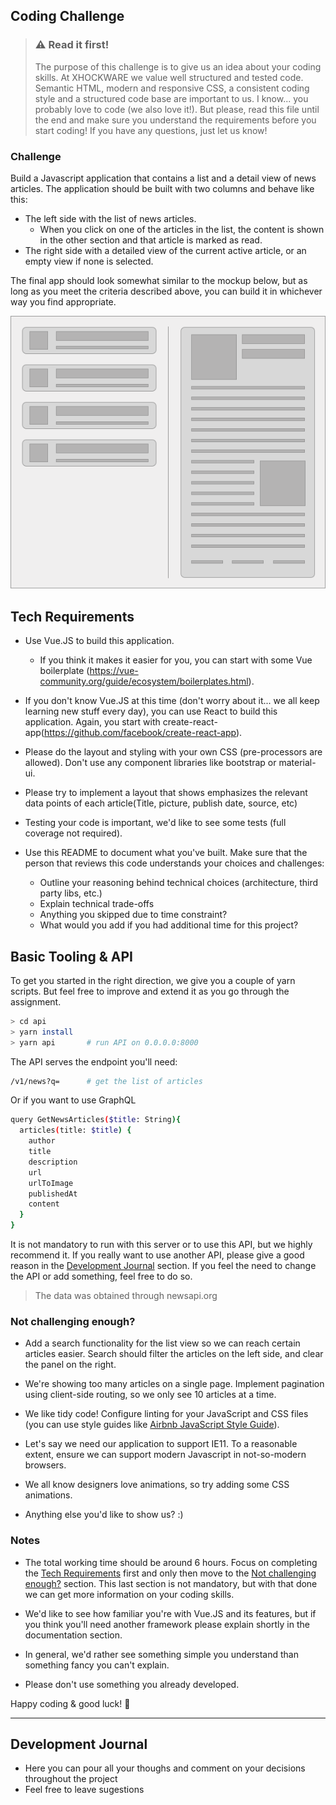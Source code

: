 ## Coding Challenge

> ### ⚠️ Read it first!
> The purpose of this challenge is to give us an idea about your coding skills.
> At XHOCKWARE we value well structured and tested code. Semantic HTML, modern and responsive CSS, a consistent coding style and a structured code base are important to us.
> I know... you probably love to code (we also love it!). But please, read this file until the end and make sure you understand the requirements before you start coding! If you have any questions, just let us know!

### Challenge
Build a Javascript application that contains a list and a detail view of news articles.
The application should be built with two columns and behave like this:

- The left side with the list of news articles.
   * When you click on one of the articles in the list, the content is shown in the other section and that article is marked as read.
- The right side with a detailed view of the current active article, or an empty view if none is selected.

The final app should look somewhat similar to the mockup below, but as long as you meet the criteria described above, you can build it in whichever way you find appropriate.

<p align="center">
  <img src="fe_hiring_challenge.png">
</p>

## Tech Requirements

- Use Vue.JS to build this application.
  * If you think it makes it easier for you, you can start with some Vue boilerplate (https://vue-community.org/guide/ecosystem/boilerplates.html).

- If you don't know Vue.JS at this time (don't worry about it... we all keep learning new stuff every day), you can use React to build this application. Again, you start with create-react-app(https://github.com/facebook/create-react-app).

- Please do the layout and styling with your own CSS (pre-processors are allowed). Don't use any component libraries like bootstrap or material-ui.

- Please try to implement a layout that shows emphasizes the relevant data points of each article(Title, picture, publish date, source, etc)

- Testing your code is important, we'd like to see some tests (full coverage not required).

- Use this README to document what you've built. Make sure that the person that reviews this code understands your choices and challenges:
  * Outline your reasoning behind technical choices (architecture, third party libs, etc.)
  * Explain technical trade-offs
  * Anything you skipped due to time constraint?
  * What would you add if you had additional time for this project?

## Basic Tooling & API

To get you started in the right direction, we give you a couple of yarn scripts. But feel free to improve and extend it as you go through the assignment.

```sh
> cd api
> yarn install
> yarn api       # run API on 0.0.0.0:8000
```

The API serves the endpoint you'll need:

```sh
/v1/news?q=      # get the list of articles
```

Or if you want to use GraphQL

```sh
query GetNewsArticles($title: String){
  articles(title: $title) {
    author
    title
    description
    url
    urlToImage
    publishedAt
    content
  }
}
```

It is not mandatory to run with this server or to use this API, but we highly recommend it. If you really want to use another API, please give a good reason in the [Development Journal](#development-journal) section. If you feel the need to change the API or add something, feel free to do so.

> The data was obtained through newsapi.org

### Not challenging enough?

- Add a search functionality for the list view so we can reach certain articles easier. Search should filter the articles on the left side, and clear the panel on the right.

- We're showing too many articles on a single page. Implement pagination using client-side routing, so we only see 10 articles at a time.

- We like tidy code! Configure linting for your JavaScript and CSS files (you can use style guides like [Airbnb JavaScript Style Guide](https://github.com/airbnb/javascript)).

- Let's say we need our application to support IE11. To a reasonable extent, ensure we can support modern Javascript in not-so-modern browsers.

- We all know designers love animations, so try adding some CSS animations.

- Anything else you'd like to show us? :)

### Notes

- The total working time should be around 6 hours. Focus on completing the [Tech Requirements](#tech-requirements) first and only then move to the [Not challenging enough?](#not-challenging-enough) section. This last section is not mandatory, but with that done we can get more information on your coding skills.

- We'd like to see how familiar you're with Vue.JS and its features, but if you think you'll need another framework please explain shortly in the documentation section.

- In general, we'd rather see something simple you understand than something fancy you can't explain.

- Please don't use something you already developed.

Happy coding & good luck! 🚀

---
## Development Journal

- Here you can pour all your thoughs and comment on your decisions throughout the project
- Feel free to leave sugestions 

